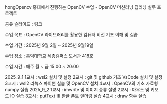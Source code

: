 hongOpencv
홍대에서 진행하는 OpenCV 수업 - OpenCV 머신러닝 딥러닝 실무 프로젝트

공유 슬라이드 : 링크

수업 목표 : OpenCV 라이브러리를 활용한 컴퓨터 비전 기초 이해 및 실습

수업 기간 : 2025년 9월 2일 ~ 2025년 9월19일

수업 장소 : 홍익대학교 세종캠퍼스 도서관 418호

수업 시간 : 매주 월 ~ 금 15:00 ~ 20:00

2025_9_1
1교시 : wsl2 설치 및 설정
2교시 : git 및 github 기초 VsCode 설치 및 설정
3교시 : wsl2 리눅스 파이썬 실습 및 OpenCV 설치
4교시 : OpenCV의 기초 자료형 numpy 실습
2025_9_2
1교시 : imwrite 및 이미지 종류 설명
2교시 : 마우스 및 키보드 IO 실습
3교시 : putText 및 한글 폰트 렌더링 실습
4교시 : draw 함수 실습